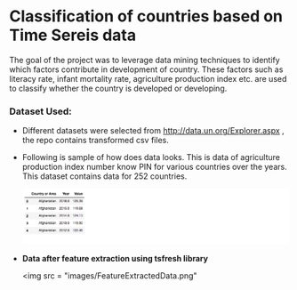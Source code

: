 # Classification of countries based on Time Sereis data
The goal of the project was to leverage data mining techniques to identify which factors contribute in development of country. These factors such as literacy rate, infant mortality rate, agriculture production index etc. are used to classify whether the country is developed or developing.



### Dataset Used:
 * Different datasets were selected from http://data.un.org/Explorer.aspx , the repo contains transformed csv files.
 * Following is sample of how does data looks. This is data of agriculture production index number know PIN for various countries over the years. This dataset contains data for 252 countries.
 
     <img src = "images/Data.png" > 

 * **Data after feature extraction using tsfresh library**
 
     <img src = "images/FeatureExtractedData.png"
